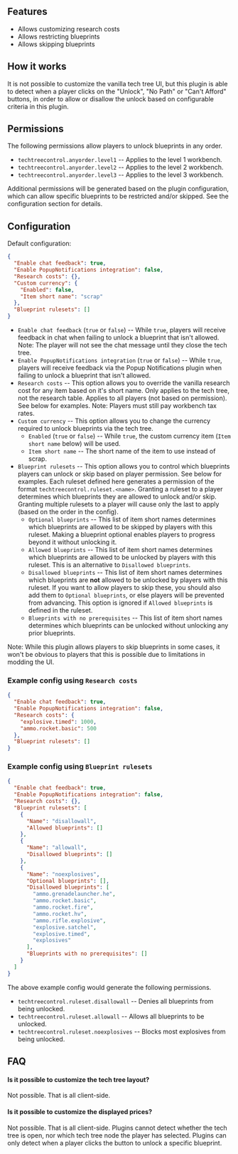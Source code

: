 ## Features

- Allows customizing research costs
- Allows restricting blueprints
- Allows skipping blueprints

## How it works

It is not possible to customize the vanilla tech tree UI, but this plugin is able to detect when a player clicks on the "Unlock", "No Path" or "Can't Afford" buttons, in order to allow or disallow the unlock based on configurable criteria in this plugin.

## Permissions

The following permissions allow players to unlock blueprints in any order.

- `techtreecontrol.anyorder.level1` -- Applies to the level 1 workbench.
- `techtreecontrol.anyorder.level2` -- Applies to the level 2 workbench.
- `techtreecontrol.anyorder.level3` -- Applies to the level 3 workbench.

Additional permissions will be generated based on the plugin configuration, which can allow specific blueprints to be restricted and/or skipped. See the configuration section for details.

## Configuration

Default configuration:

```json
{
  "Enable chat feedback": true,
  "Enable PopupNotifications integration": false,
  "Research costs": {},
  "Custom currency": {
    "Enabled": false,
    "Item short name": "scrap"
  },
  "Blueprint rulesets": []
}
```

- `Enable chat feedback` (`true` or `false`) -- While `true`, players will receive feedback in chat when failing to unlock a blueprint that isn't allowed. Note: The player will not see the chat message until they close the tech tree.
- `Enable PopupNotifications integration` (`true` or `false`) -- While `true`, players will receive feedback via the Popup Notifications plugin when failing to unlock a blueprint that isn't allowed.
- `Research costs` -- This option allows you to override the vanilla research cost for any item based on it's short name. Only applies to the tech tree, not the research table. Applies to all players (not based on permission). See below for examples. Note: Players must still pay workbench tax rates.
- `Custom currency` -- This option allows you to change the currency required to unlock blueprints via the tech tree.
  - `Enabled` (`true` or `false`) -- While `true`, the custom currency item (`Item short name` below) will be used.
  - `Item short name` -- The short name of the item to use instead of scrap.
- `Blueprint rulesets` -- This option allows you to control which blueprints players can unlock or skip based on player permission. See below for examples. Each ruleset defined here generates a permission of the format `techtreecontrol.ruleset.<name>`. Granting a ruleset to a player determines which blueprints they are allowed to unlock and/or skip. Granting multiple rulesets to a player will cause only the last to apply (based on the order in the config).
  - `Optional blueprints` -- This list of item short names determines which blueprints are allowed to be skipped by players with this ruleset. Making a blueprint optional enables players to progress beyond it without unlocking it.
  - `Allowed blueprints` -- This list of item short names determines which blueprints are allowed to be unlocked by players with this ruleset. This is an alternative to `Disallowed blueprints`.
  - `Disallowed blueprints` -- This list of item short names determines which blueprints are **not** allowed to be unlocked by players with this ruleset. If you want to allow players to skip these, you should also add them to `Optional blueprints`, or else players will be prevented from advancing. This option is ignored if `Allowed blueprints` is defined in the ruleset.
  - `Blueprints with no prerequisites` -- This list of item short names determines which blueprints can be unlocked without unlocking any prior blueprints.

Note: While this plugin allows players to skip blueprints in some cases, it won't be obvious to players that this is possible due to limitations in modding the UI.

### Example config using `Research costs`

```json
{
  "Enable chat feedback": true,
  "Enable PopupNotifications integration": false,
  "Research costs": {
    "explosive.timed": 1000,
    "ammo.rocket.basic": 500
  },
  "Blueprint rulesets": []
}
```

### Example config using `Blueprint rulesets`

```json
{
  "Enable chat feedback": true,
  "Enable PopupNotifications integration": false,
  "Research costs": {},
  "Blueprint rulesets": [
    {
      "Name": "disallowall",
      "Allowed blueprints": []
    },
    {
      "Name": "allowall",
      "Disallowed blueprints": []
    },
    {
      "Name": "noexplosives",
      "Optional blueprints": [],
      "Disallowed blueprints": [
        "ammo.grenadelauncher.he",
        "ammo.rocket.basic",
        "ammo.rocket.fire",
        "ammo.rocket.hv",
        "ammo.rifle.explosive",
        "explosive.satchel",
        "explosive.timed",
        "explosives"
      ],
      "Blueprints with no prerequisites": []
    }
  ]
}
```

The above example config would generate the following permissions.
- `techtreecontrol.ruleset.disallowall` -- Denies all blueprints from being unlocked.
- `techtreecontrol.ruleset.allowall` -- Allows all blueprints to be unlocked.
- `techtreecontrol.ruleset.noexplosives` -- Blocks most explosives from being unlocked.

## FAQ

#### Is it possible to customize the tech tree layout?

Not possible. That is all client-side.

#### Is it possible to customize the displayed prices?

Not possible. That is all client-side. Plugins cannot detect whether the tech tree is open, nor which tech tree node the player has selected. Plugins can only detect when a player clicks the button to unlock a specific blueprint.
